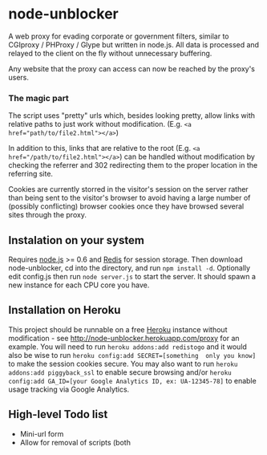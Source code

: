 # node-unblocker

A web proxy for evading corporate or government filters, similar to CGIproxy / PHProxy / Glype but 
written in node.js. All data is processed and relayed to the client on the fly without unnecessary 
buffering.

Any website that the proxy can access can now be reached by the proxy's users.

### The magic part

The script uses "pretty" urls which, besides looking pretty, allow links with relative paths 
to just work without modification. (E.g. `<a href="path/to/file2.html"></a>`) 

In addition to this, links that are relative to the root (E.g. `<a href="/path/to/file2.html"></a>`) 
can be handled without modification by checking the referrer and 302 redirecting them to the proper 
location in the referring site.

Cookies are currently storred in the visitor's session on the server rather than being sent to the 
visitor's browser to avoid having a large number of (possibly conflicting) browser cookies once they
have browsed several sites through the proxy.

## Instalation on your system
Requires [node.js](http://nodejs.org/) >= 0.6 and [Redis](http://redis.io/) for session storage. 
Then download node-unblocker, cd into the directory, and run `npm install -d`. Optionally edit 
config.js then run `node server.js` to start the server. It should spawn a new instance for each CPU 
core you have.

## Installation on Heroku
This project should be runnable on a free [Heroku](http://www.heroku.com/) instance without 
modification - see http://node-unblocker.herokuapp.com/proxy for an example. You will need to run 
`heroku addons:add redistogo` and it would also be wise to run `heroku config:add SECRET=[something 
only you know]` to make the session cookies secure. You may also want to run 
`heroku addons:add piggyback_ssl` to enable secure browsing and/or 
`heroku config:add GA_ID=[your Google Analytics ID, ex: UA-12345-78]` to enable usage tracking via Google 
Analytics. 

## High-level Todo list

* Mini-url form
* Allow for removal of scripts (both <script /> tags and on*= handlers)
* Web interface for managing the blocklist

## License
This project and related problems are released under the terms of the [GNU GPL version 3](http://www.gnu.org/licenses/gpl.html)

## Change log

### v0.6.1 - 2012-2-27
* Set the default session expiry to 2 hours rather than 1 day to play nicer with heroku/redis-to-go's free 5mb plan.

### v0.6.0 - 2012-2-24
* Added support for node.js 0.6's native clustering
* Removed simple-session library and replaced it with [connect's](https://github.com/senchalabs/connect/) session library backed by a redis store

### v0.5.0 - 2012-2-24
* Reworked fileserver to serve index.html from memory and use compression when avaliable
* Added some windows support (although it doesn't bind to localhost)

### v0.4.1 - 2012-2-23
* Fixed issue #2 for relative path bug when the domain name didn't have a / following it
* Removed compress library dependency in favor of the native zlib library that shipped in node 0.6
* Several small tweaks to support running on Heroku servers

### v0.4 - 2011-4-4
* Added keyword and domain blocklists
* Pulled out configuration into a separate file
* Set up live demo at nodeunblocker.com
* Added "military" theme

### v0.3 - 2011-03-29
* Added support for remote HTTPS servers.
* Created a simple-session library. (The ones I tried were all tied to bigger projects and/or didn't work well)
* Added basic cookie support via sessions.
* Urls that are relative to the root of the site are now processed in both html and css.
* Now only buffers last few characters if a chunk appears to end in the middle of a url.
	
### v0.2 - 2011-03-28
* Added redirect support 
* Added gzip support
* improved filters

### v0.1 - 2011-03-26
* Initial release; basic passthrough and url-fixing functionality
